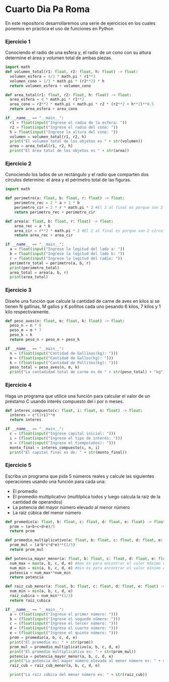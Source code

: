 # Cuarto Dia Pa Roma
En este repositorio desarrollaremos una serie de ejercicios en los cuales ponemos en práctica el uso de funciones en Python
### Ejercicio 1
Conociendo el radio de una esfera y, el radio de un cono con su altura determine el área y volumen total de ambas piezas.
```python
import math
def volumen_total(r1: float, r2: float, h: float) -> float:
  volumen_esfera = 4/3 * math.pi * r1**3
  volumen_cono = 1/3 * math.pi * (r2**2) * h
  return volumen_esfera + volumen_cono

def area_total(r1: float, r2: float, h: float) -> float:
  area_esfera = 4 * math.pi * r1**2
  area_cono = r2**2 * math.pi + math.pi * r2 * (r2**2 + h**2)**0.5
  return area_esfera + area_cono

if __name__ == "__main__":
  r1 = float(input("Ingrese el radio de la esfera: "))
  r2 = float(input("Ingrese el radio del cono: "))
  h = float(input("Ingrese la altura del cono: "))
  volumen = volumen_total(r1, r2, h)
  print("El volumen total de los objetos es " + str(volumen))
  area = area_total(r1, r2, h)
  print("El área total de los objetos es " + str(area))
```
### Ejercicio 2
Conociendo los lados de un rectángulo y el radio que comparten dos círculos determine: el área y el pérímetro total de las figuras.
```python
import math

def perimetro(a: float, b: float, r: float) -> float:
    perimetro_rec = 2 * a + 2 * b
    perimetro_cir = 2 * r * math.pi * 2 #El 2 al final es porque son 2 circunferencias.
    return perimetro_rec + perimetro_cir

def area(a: float, b: float, r: float) -> float:
    area_rec = a * b
    area_cir = r**2 * math.pi * 2 #El 2 al final es porque son 2 círculos.
    return area_rec + area_cir

if __name__ == "__main__":
  a = float(input("Ingrese la logitud del lado a: "))
  b = float(input("Ingrese la logitud del lado b: "))
  r = float(input("Ingrese la logitud del radio: "))
  perimetro_total = perimetro(a, b, r)
  print(perimetro_total)
  area_total = area(a, b, r)
  print(area_total)
```
### Ejercicio 3
Diseñe una función que calcule la cantidad de carne de aves en kilos si se tienen N gallinas, M gallos y K pollitos cada uno pesando 6 kilos, 7 kilos y 1 kilo respectivamente.
```python
def peso_aves(n: float, m: float, k: float) -> float:
  peso_n = n * 6
  peso_m = m * 7
  peso_k = k
  return peso_n + peso_m + peso_k

if __name__ == "__main__":
  n = (float(input("Cantidad de Gallinas(kg): ")))
  m = (float(input("Cantidad de Gallos(kg): ")))
  k = (float(input("Cantidad de Pollitos(kg): ")))
  peso_total = peso_aves(n, m, k)
  print("La cantadidad total de carne es de " + str(peso_total) + "kg")
```
### Ejercicio 4
Haga un programa que utilice una función para calcular el valor de un préstamo C usando interés compuesto del i por n meses.
```python
def interes_compuesto(c: float, i: float, n: float) -> float:
  interes = c*(1+i)**n
  return interes

if __name__ == "__main__":
  c = (float(input("Ingrese capital inicial: ")))
  i = (float(input("Ingrese el tipo de interés: ")))
  n = (float(input("Ingrese el tiempo(años): ")))
  monto_final = interes_compuesto(c, n, i)
  print("El capital final es de: " + str(monto_final))
```
### Ejercicio 5
Escriba un programa que pida 5 números reales y calcule las siguientes operaciones usando una función para cada una:

* El promedio
* El promedio multiplicativo (multilplica todos y luego calcula la raíz de la cantidad de operandos)
* La potencia del mayor número elevado al menor número
* La raíz cúbica del menor número
```python
def promedio(a: float, b: float, c: float, d: float, e: float) -> float:
  prom = (a+b+c+d+e)/5
  return prom

def promedio_multiplicativo(a: float, b: float, c: float, d: float, e: float) -> float:
  prom_mul = (a*b*c*d*e)**(1/5)
  return prom_mul

def potencia_mayor_menor(a: float, b: float, c: float, d: float, e: float) -> float:
  num_max = max(a, b, c, d, e) #max es para encontrar el valor máximo de una lista de números
  num_min = min(a, b, c, d, e) #min es para encontrar el valor mínimo de una lista de números
  potencia = num_max**num_min
  return potencia

def raiz_cub_menor(a: float, b: float, c: float, d: float, e: float) -> float:
  num_min = min(a, b, c, d, e)
  raiz_cubica = num_min**(1/3)
  return raiz_cubica

if __name__ == "__main__":
  a = (float(input("Ingrese el primer número: ")))
  b = (float(input("Ingrese el segundo número: ")))
  c = (float(input("Ingrese el tercer número: ")))
  d = (float(input("Ingrese el cuarto número: ")))
  e = (float(input("Ingrese el quinto número: ")))
  prom = promedio(a, b, c, d, e)
  print("El promedio es: " + str(prom))
  prom_mul = promedio_multiplicativo(a, b, c, d, e)
  print("El promedio multiplicativo es: " + str(prom_mul))
  potencia = potencia_mayor_menor(a, b, c, d, e)
  print("La potencia del mayor número elevado al menor número es: " + str(potencia))
  raiz_cub = raiz_cub_menor(a, b, c, d, e)

  print("La raíz cúbica del menor número es: " + str(raiz_cub))
```

